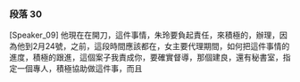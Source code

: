 ### 段落 30

[Speaker_09] 他現在在開刀，這件事情，朱玲要負起責任，來積極的，辦理，因為他到2月24號，之前，這段時間應該都在，女主要代理期間，如何把這件事情的進度，積極的跟進，這個案子我責成你，要確實督導，那個建良，還有秘書室，指定一個專人，積極協助做這件事，而且